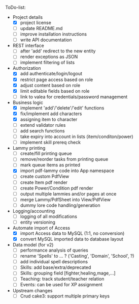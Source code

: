 ToDo-list:
 - Project details
   - [x] project license
   - [ ] update README.md
   - [ ] improve installation instructions
   - [ ] write API documentation
 - REST interface
   - [ ] after 'add' redirect to the new entity
   - [ ] render exceptions as JSON
   - [ ] implement filtering of lists
 - Authorization
   - [x] add authenticate/login/logout
   - [x] restrict page access based on role
   - [x] adjust content based on role
   - [x] limit editable fields based on role
   - [ ] link to valea for credentials/password management
 - Business logic
   - [x] implement 'add'/'delete'/'edit' functions
   - [x] fix/implement add characters
   - [x] assigning item to character
   - [ ] extend validator rules
   - [ ] add search functions
   - [ ] take expiry into account in lists (item/conditon/power)
   - [ ] implement skill prereq check
 - Lammy printing
   - [ ] create/fill printing queue
   - [ ] remove/reorder tasks from printing queue
   - [ ] mark queue items as printed
   - [x] import pdf-lammy code into App namespace
   - [ ] create custom PdfView
   - [ ] create Item pdf render
   - [ ] create Power/Condition pdf render
   - [ ] output multiple lammies and/or pages at once
   - [ ] merge Lammy/PdfSheet into View/PdfView
   - [ ] dummy lore code handling/generation
 - Logging/accounting
   - [ ] logging of all modifications
   - [ ] entity versioning
 - Automate import of Access
   - [x] import Access data to MySQL (1:1, no conversion)
   - [x] convert MySQL imported data to database layout
 - Data model (for v2)
   - [ ] performance analysis of queries
   - [ ] rename 'Spells' to ... ? ('Casting', 'Domain', 'School', ?)
   - [ ] add individual spell descriptions
   - [ ] Skills: add base/extra/deprecated
   - [ ] Skills: grouping field [fighter,healing,mage,...]
   - [ ] Teaching: track student/teacher relation
   - [ ] Events: can be used for XP assignment
 - Upstream changes
   - [ ] Crud cake3: support multiple primary keys
